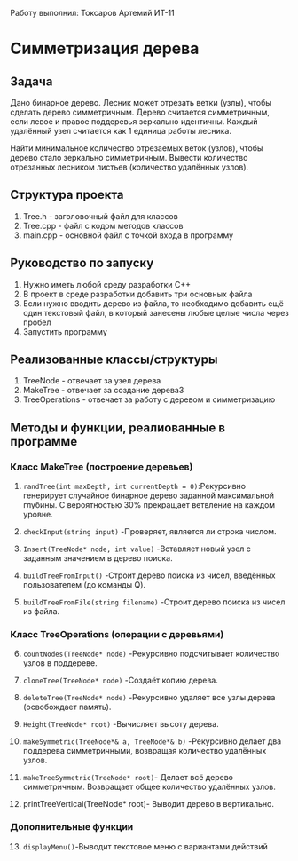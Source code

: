 Работу выполнил: Токсаров Артемий ИТ-11

# **Симметризация дерева**

## **Задача**

Дано бинарное дерево. Лесник может отрезать ветки (узлы), чтобы сделать дерево симметричным.
Дерево считается симметричным, если левое и правое поддеревья зеркально идентичны.
Каждый удалённый узел считается как 1 единица работы лесника.

Найти минимальное количество отрезаемых веток (узлов), чтобы дерево стало зеркально симметричным. 
Вывести количество отрезанных лесником листьев (количество удалённых узлов).

## **Структура проекта**
1. Tree.h - заголовочный файл для классов
2. Tree.cpp - файл с кодом методов классов
3. main.cpp - основной файл с точкой входа в программу

## **Руководство по запуску**
1. Нужно иметь любой среду разработки С++
2. В проект в среде разработки добавить три основных файла
3. Если нужно вводить дерево из файла, то необходимо добавить ещё один текстовый файл, в который занесены любые целые числа через пробел
4. Запустить программу

## **Реализованные классы/структуры**
1. TreeNode - отвечает за узел дерева
2. MakeTree - отвечает за создание дерева3
3. TreeOperations - отвечает за работу с деревом и симметризацию

## **Методы и функции, реалиованные в программе**
### Класс MakeTree (построение деревьев)
1. ```randTree(int maxDepth, int currentDepth = 0)```:Рекурсивно генерирует случайное бинарное дерево заданной максимальной глубины.
С вероятностью 30% прекращает ветвление на каждом уровне.

2. ```checkInput(string input)``` -Проверяет, является ли строка числом.

3. ```Insert(TreeNode* node, int value)``` -Вставляет новый узел с заданным значением в дерево поиска.

4. ```buildTreeFromInput()``` -Строит дерево поиска из чисел, введённых пользователем (до команды Q).

5. ```buildTreeFromFile(string filename)``` -Строит дерево поиска из чисел из файла.

### Класс TreeOperations (операции с деревьями)
6. ```countNodes(TreeNode* node)``` -Рекурсивно подсчитывает количество узлов в поддереве.

7. ```cloneTree(TreeNode* node)``` -Создаёт копию дерева.

8. ```deleteTree(TreeNode* node)``` -Рекурсивно удаляет все узлы дерева (освобождает память).

9. ```Height(TreeNode* root)``` -Вычисляет высоту дерева.

10. ```makeSymmetric(TreeNode*& a, TreeNode*& b)``` -Рекурсивно делает два поддерева симметричными, возвращая количество удалённых узлов.

11. ```makeTreeSymmetric(TreeNode* root)```- Делает всё дерево симметричным. Возвращает общее количество удалённых узлов.

12. printTreeVertical(TreeNode* root)- Выводит дерево в вертикально.
### Дополнительные функции
13. ```displayMenu()```-Выводит текстовое меню с вариантами действий





